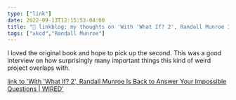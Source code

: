 ```yaml
---
type: ["link"]
date: 2022-09-13T12:15:53-04:00
title: "🔗 linkblog: my thoughts on 'With 'What If? 2', Randall Munroe Is Back to Answer Your Impossible Questions | WIRED'"
tags: ["xkcd","Randall Munroe"]
---
```

I loved the original book and hope to pick up the second. This was a good interview on how surprisingly many important things this kind of weird project overlaps with.
 

[link to 'With 'What If? 2', Randall Munroe Is Back to Answer Your Impossible Questions | WIRED'](https://www.wired.com/story/randall-munroe-is-back-to-answer-your-impossible-questions/)

